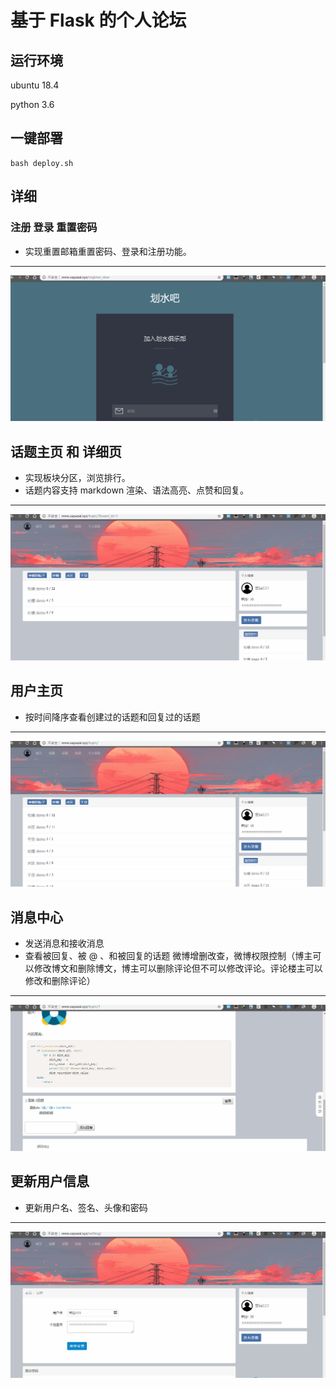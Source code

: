 
基于 Flask 的个人论坛
=====================

## 运行环境

ubuntu 18.4

python 3.6

## 一键部署

```
bash deploy.sh
```

## 详细
### 注册 登录 重置密码
- 实现重置邮箱重置密码、登录和注册功能。
-----------------------------------
![主页](https://github.com/Jimyfar/bbs/blob/master/images/%E7%99%BB%E5%BD%95.gif)

## 话题主页 和 详细页
- 实现板块分区，浏览排行。
- 话题内容支持 markdown 渲染、语法高亮、点赞和回复。
-----------------------------------------
![登录界面](https://github.com/Jimyfar/bbs/blob/master/images/%E8%AF%9D%E9%A2%98.gif)

## 用户主页
- 按时间降序查看创建过的话题和回复过的话题
----------------------------------------
![ajax](https://github.com/Jimyfar/bbs/blob/master/images/%E5%88%9B%E5%BB%BA%E7%9A%84%E8%AF%9D%E9%A2%98.gif)

## 消息中心
- 发送消息和接收消息
- 查看被回复、被 @ 、和被回复的话题
微博增删改查，微博权限控制（博主可以修改博文和删除博文，博主可以删除评论但不可以修改评论。评论楼主可以修改和删除评论）
------------------------------
![weibo_CRUD_gif](https://github.com/Jimyfar/bbs/blob/master/images/%E6%B6%88%E6%81%AF%E4%B8%AD%E5%BF%83.gif)
## 更新用户信息
- 更新用户名、签名、头像和密码
---------------------------
![注册登录](https://github.com/Jimyfar/bbs/blob/master/images/%E8%AE%BE%E7%BD%AE.gif)


